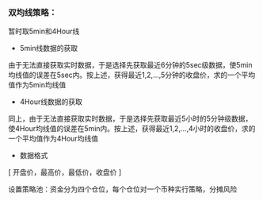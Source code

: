 ### 双均线策略：

暂时取5min和4Hour线

- 5min线数据的获取

由于无法直接获取实时数据，于是选择先获取最近6分钟的5sec级数据，使5min均线值的误差在5sec内。按上述，获得最近1,2,...,5分钟的收盘价，求的一个平均值作为5min均线值

- 4Hour线数据的获取

同上，由于无法直接获取实时数据，于是选择先获取最近5小时的5分钟级数据，使4Hour均线值的误差在5min内。按上述，获得最近1,2,...,4小时的收盘价，求的一个平均值作为4Hour均线值

- 数据格式

[ 开盘价，最高价，最低价，收盘价 ]

设置策略池：资金分为四个仓位，每个仓位对一个币种实行策略，分摊风险

